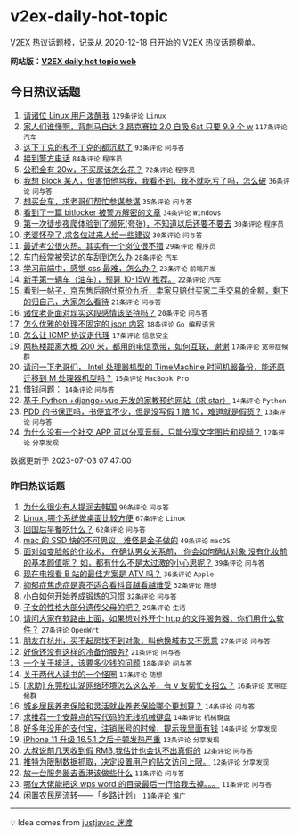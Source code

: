 # v2ex-daily-hot-topic

[V2EX](https://www.v2ex.com/) 热议话题榜，记录从 2020-12-18 日开始的 V2EX 热议话题榜单。

**网站版：[V2EX daily hot topic web](https://boojack.github.io/v2ex-daily-hot-topic-web/)**

## 今日热议话题

<!-- TODAY BEGIN -->

1. [请诸位 Linux 用户泼醒我](https://www.v2ex.com/t/953559) `129条评论` `Linux`
1. [家人们谁懂啊，背刺马自达 3 昂克赛拉 2.0 自吸 6at 只要 9.9 个 w](https://www.v2ex.com/t/953535) `117条评论` `汽车`
1. [这下丁克的和不丁克的都沉默了](https://www.v2ex.com/t/953541) `93条评论` `问与答`
1. [接到警方电话](https://www.v2ex.com/t/953571) `84条评论` `程序员`
1. [公积金有 20w，不买房该怎么花？](https://www.v2ex.com/t/953540) `72条评论` `程序员`
1. [我想 Block 某人，但害怕他骂我，我看不到，我不就吃亏了吗，怎么破](https://www.v2ex.com/t/953647) `36条评论` `问与答`
1. [想买台车，求老哥们帮忙参谋参谋](https://www.v2ex.com/t/953577) `35条评论` `问与答`
1. [看到了一篇 bitlocker 被警方解密的文章](https://www.v2ex.com/t/953530) `34条评论` `Windows`
1. [第一次徒步夜爬体验到了濒死(夸张)，不知道以后还要不要去](https://www.v2ex.com/t/953562) `30条评论` `程序员`
1. [老婆怀孕了,求各位过来人给一些建议](https://www.v2ex.com/t/953557) `30条评论` `问与答`
1. [最近考公很火热。其实有一个岗位很不错](https://www.v2ex.com/t/953614) `29条评论` `程序员`
1. [车门经常被旁边的车刮到怎么办](https://www.v2ex.com/t/953536) `28条评论` `汽车`
1. [学习前端中，感觉 css 最难，怎么办？](https://www.v2ex.com/t/953607) `23条评论` `前端开发`
1. [新手第一辆车（油车），预算 10-15W 推荐。](https://www.v2ex.com/t/953594) `22条评论` `汽车`
1. [看到一帖子，京东售后赔付原价九折，卖家只赔付买家二手交易的金额，剩下的归自己，大家怎么看待](https://www.v2ex.com/t/953622) `21条评论` `问与答`
1. [诸位老哥面对现实这段感情该坚持吗？](https://www.v2ex.com/t/953667) `20条评论` `问与答`
1. [怎么优雅的处理不固定的 json 内容](https://www.v2ex.com/t/953593) `18条评论` `Go 编程语言`
1. [怎么让 ICMP 协议走代理](https://www.v2ex.com/t/953650) `17条评论` `信息安全`
1. [两栋楼距离大概 200 米，都用的电信宽带，如何互联，谢谢](https://www.v2ex.com/t/953556) `17条评论` `宽带症候群`
1. [请问一下老哥们， Intel 处理器机型的 TimeMachine 时间机器备份，能还原迁移到 M 处理器机型吗？](https://www.v2ex.com/t/953545) `15条评论` `MacBook Pro`
1. [借钱问题：](https://www.v2ex.com/t/953658) `14条评论` `问与答`
1. [基于 Python +django+vue 开发的家教预约网站（求 star）](https://www.v2ex.com/t/953569) `14条评论` `Python`
1. [PDD 的书保正吗，书便宜不少，但是没写假 1 赔 10，难道就是假货？](https://www.v2ex.com/t/953555) `13条评论` `问与答`
1. [为什么没有一个社交 APP 可以分享音频，只能分享文字图片和视频？](https://www.v2ex.com/t/953533) `12条评论` `分享发现`

数据更新于 2023-07-03 07:47:00

<!-- TODAY END -->

### 昨日热议话题

<!-- YESTERDAY BEGIN -->

1. [为什么很少有人提润去韩国](https://www.v2ex.com/t/953449) `90条评论` `问与答`
1. [Linux ,哪个系统做桌面比较方便](https://www.v2ex.com/t/953406) `67条评论` `Linux`
1. [回国后早餐吃什么？](https://www.v2ex.com/t/953469) `62条评论` `问与答`
1. [mac 的 SSD 快的不可思议，难怪是金子做的](https://www.v2ex.com/t/953371) `49条评论` `macOS`
1. [面对如变脸般的化妆术， 在确认男女关系前， 你会如何确认对象 没有化妆前的基本颜值呢？ 如，都有什么不是太过激的小心思呢？](https://www.v2ex.com/t/953450) `39条评论` `问与答`
1. [现在电视看 B 站的最佳方案是 ATV 吗？](https://www.v2ex.com/t/953372) `36条评论` `Apple`
1. [抑郁症焦虑症是真不适合看抖音越看越难受](https://www.v2ex.com/t/953384) `32条评论` `随想`
1. [小白如何开始养成锻炼的习惯](https://www.v2ex.com/t/953389) `32条评论` `问与答`
1. [子女的性格大部分遗传父母的吧？](https://www.v2ex.com/t/953451) `29条评论` `生活`
1. [请问大家在软路由上面，如果想对外开个 http 的文件服务器，你们用什么软件？](https://www.v2ex.com/t/953400) `27条评论` `OpenWrt`
1. [朋友在杭州，买不起房找不到对象，叫他换城市又不愿意](https://www.v2ex.com/t/953486) `27条评论` `问与答`
1. [好像还没有这样的冷备份服务?](https://www.v2ex.com/t/953472) `21条评论` `问与答`
1. [一个关于接活，该要多少钱的问题](https://www.v2ex.com/t/953391) `18条评论` `问与答`
1. [关于两代人读书的一个怪圈](https://www.v2ex.com/t/953373) `17条评论` `随想`
1. [[求助] 东莞松山湖网络环境怎么这么差，有 v 友帮忙支招么？](https://www.v2ex.com/t/953388) `16条评论` `宽带症候群`
1. [城乡居民养老保险和灵活就业养老保险哪个更划算？](https://www.v2ex.com/t/953493) `14条评论` `问与答`
1. [求推荐一个安静点的写代码的无线机械键盘](https://www.v2ex.com/t/953415) `14条评论` `机械键盘`
1. [好多年没用的支付宝，注销账号的时候，提示我里面有钱](https://www.v2ex.com/t/953386) `14条评论` `分享发现`
1. [iPhone 11 升级 16.5.1 之后卡顿发热严重](https://www.v2ex.com/t/953370) `13条评论` `分享发现`
1. [大叔说前几天收到假 RMB,我估计也会认不出真假的](https://www.v2ex.com/t/953425) `12条评论` `问与答`
1. [推特为限制数据抓取，决定设置用户的贴文访问上限。](https://www.v2ex.com/t/953403) `12条评论` `分享发现`
1. [放一台服务器去香港该做些什么](https://www.v2ex.com/t/953516) `11条评论` `问与答`
1. [哪位大佬能把这 wps word 的目录最后一行给我去掉。。。](https://www.v2ex.com/t/953430) `11条评论` `问与答`
1. [闲置农民房流转——「乡路计划」](https://www.v2ex.com/t/953414) `11条评论` `推广`

<!-- YESTERDAY END -->

---

💡 Idea comes from [justjavac 迷渡](https://github.com/justjavac/)
